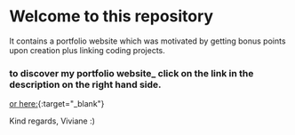 # Welcome to this repository
It contains a portfolio website which was motivated by getting bonus points upon creation plus linking coding projects.

### to discover my portfolio website_ click on the link in the description on the right hand side.
[or here:](https://viviane-walker-uzh.github.io/portfolio-website/){:target="\_blank"}

Kind regards, Viviane :)
